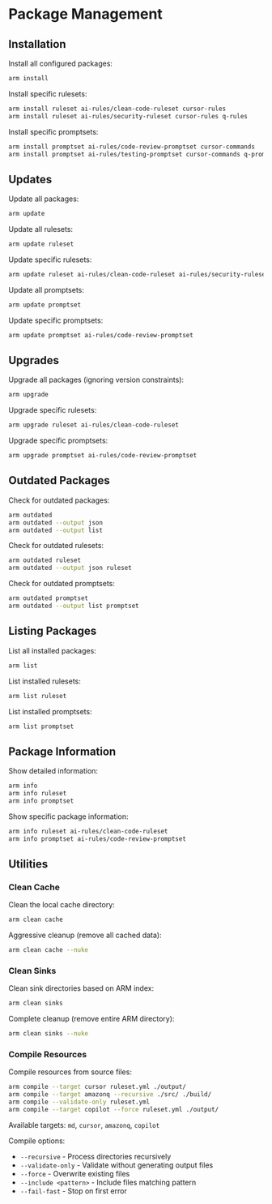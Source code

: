 # Package Management

## Installation

Install all configured packages:
```bash
arm install
```

Install specific rulesets:
```bash
arm install ruleset ai-rules/clean-code-ruleset cursor-rules
arm install ruleset ai-rules/security-ruleset cursor-rules q-rules
```

Install specific promptsets:
```bash
arm install promptset ai-rules/code-review-promptset cursor-commands
arm install promptset ai-rules/testing-promptset cursor-commands q-prompts
```

## Updates

Update all packages:
```bash
arm update
```

Update all rulesets:
```bash
arm update ruleset
```

Update specific rulesets:
```bash
arm update ruleset ai-rules/clean-code-ruleset ai-rules/security-ruleset
```

Update all promptsets:
```bash
arm update promptset
```

Update specific promptsets:
```bash
arm update promptset ai-rules/code-review-promptset
```

## Upgrades

Upgrade all packages (ignoring version constraints):
```bash
arm upgrade
```

Upgrade specific rulesets:
```bash
arm upgrade ruleset ai-rules/clean-code-ruleset
```

Upgrade specific promptsets:
```bash
arm upgrade promptset ai-rules/code-review-promptset
```

## Outdated Packages

Check for outdated packages:
```bash
arm outdated
arm outdated --output json
arm outdated --output list
```

Check for outdated rulesets:
```bash
arm outdated ruleset
arm outdated --output json ruleset
```

Check for outdated promptsets:
```bash
arm outdated promptset
arm outdated --output list promptset
```

## Listing Packages

List all installed packages:
```bash
arm list
```

List installed rulesets:
```bash
arm list ruleset
```

List installed promptsets:
```bash
arm list promptset
```

## Package Information

Show detailed information:
```bash
arm info
arm info ruleset
arm info promptset
```

Show specific package information:
```bash
arm info ruleset ai-rules/clean-code-ruleset
arm info promptset ai-rules/code-review-promptset
```

## Utilities

### Clean Cache

Clean the local cache directory:
```bash
arm clean cache
```

Aggressive cleanup (remove all cached data):
```bash
arm clean cache --nuke
```

### Clean Sinks

Clean sink directories based on ARM index:
```bash
arm clean sinks
```

Complete cleanup (remove entire ARM directory):
```bash
arm clean sinks --nuke
```

### Compile Resources

Compile resources from source files:
```bash
arm compile --target cursor ruleset.yml ./output/
arm compile --target amazonq --recursive ./src/ ./build/
arm compile --validate-only ruleset.yml
arm compile --target copilot --force ruleset.yml ./output/
```

Available targets: `md`, `cursor`, `amazonq`, `copilot`

Compile options:
- `--recursive` - Process directories recursively
- `--validate-only` - Validate without generating output files
- `--force` - Overwrite existing files
- `--include <pattern>` - Include files matching pattern
- `--fail-fast` - Stop on first error
